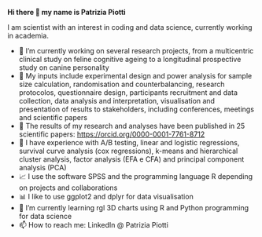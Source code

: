 **Hi there 👋 my name is Patrizia Piotti**

I am scientist with an interest in coding and data science, currently working in academia.
* 🔭 I’m currently working on several research projects, from a multicentric clinical study on feline cognitive ageing to a longitudinal prospective study on canine personality
* 📌 My inputs include experimental design and power analysis for sample size calculation, randomisation and counterbalancing, research protocolos, questionnaire design, participants recruitment and data collection, data analysis and interpretation, visualisation and presentation of results to stakeholders, including conferences, meetings and scientific papers
* 📑 The results of my research and analyses have been published in 25 scientific papers: https://orcid.org/0000-0001-7761-8712
* 💬 I have experience with A/B testing, linear and logistic regressions, survival curve analysis (cox regressions), k-means and hierarchical cluster analysis, factor analysis (EFA e CFA) and principal component analysis (PCA)
* 📈 I use the software SPSS and the programming language R depending on projects and collaborations
* 📊 I like to use ggplot2 and dplyr for data visualisation
* 🌱 I’m currently learning rgl 3D charts using R and Python programming for data science
* 📫 How to reach me: LinkedIn @ Patrizia Piotti
